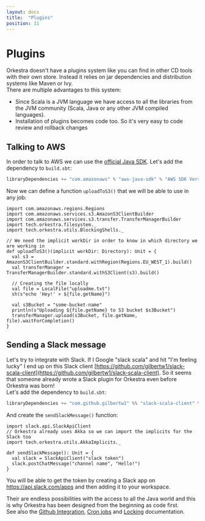```yaml
---
layout: docs
title:  "Plugins"
position: 11
---
```


# Plugins

Orkestra doesn't have a plugins system like you can find in other CD tools with their own store. Instead it relies on
jar dependencies and distribution systems like Maven or Ivy.  
There are multiple advantages to this system:
- Since Scala is a JVM language we have access to all the libraries from the JVM community (Scala, Java or any other
JVM compiled languages).
- Installation of plugins becomes code too. So it's very easy to code review and rollback changes

## Talking to AWS

In order to talk to AWS we can use the [official Java SDK](https://github.com/aws/aws-sdk-java). Let's add the dependency
to `build.sbt`:
```scala
libraryDependencies += "com.amazonaws" % "aws-java-sdk" % "AWS SDK Version"
```

Now we can define a function `uploadToS3()` that we will be able to use in any job:
```tut:silent
import com.amazonaws.regions.Regions
import com.amazonaws.services.s3.AmazonS3ClientBuilder
import com.amazonaws.services.s3.transfer.TransferManagerBuilder
import tech.orkestra.filesystem._
import tech.orkestra.utils.BlockingShells._

// We need the implicit workDir in order to know in which directory we are working in
def uploadToS3()(implicit workDir: Directory): Unit = {
  val s3 = AmazonS3ClientBuilder.standard.withRegion(Regions.EU_WEST_1).build()
  val transferManager = TransferManagerBuilder.standard.withS3Client(s3).build()

  // Creating the file locally 
  val file = LocalFile("uploadme.txt")
  sh(s"echo 'Hey!' > ${file.getName}")

  val s3Bucket = "some-bucket-name"
  println(s"Uploading ${file.getName} to S3 bucket $s3Bucket")
  transferManager.upload(s3Bucket, file.getName, file).waitForCompletion()
}
```

## Sending a Slack message

Let's try to integrate with Slack. If I Google "slack scala" and hit "I'm feeling lucky" I end up on this Slack client
[https://github.com/gilbertw1/slack-scala-client](https://github.com/gilbertw1/slack-scala-client). So it seems that
someone already wrote a Slack plugin for Orkestra even before Orkestra was born!  
Let's add the dependency to `build.sbt`:
```scala
libraryDependencies += "com.github.gilbertw1" %% "slack-scala-client" % "Slack client version"
```

And create the `sendSlackMessage()` function:
```tut:silent
import slack.api.SlackApiClient
// Orkestra already uses Akka so we can import the implicits for the Slack too
import tech.orkestra.utils.AkkaImplicits._

def sendSlackMessage(): Unit = {
  val slack = SlackApiClient("slack token")
  slack.postChatMessage("channel name", "Hello!")
}
```
You will be able to get the token by creating a Slack app on https://api.slack.com/apps and then adding it to your
workspace.

Their are endless possibilities with the access to all the Java world and this is why Orkestra has been designed from
the beginning as code first.  
See also the [Github Integration](github.html), [Cron jobs](cron.html) and [Locking](github.html) documentation.
